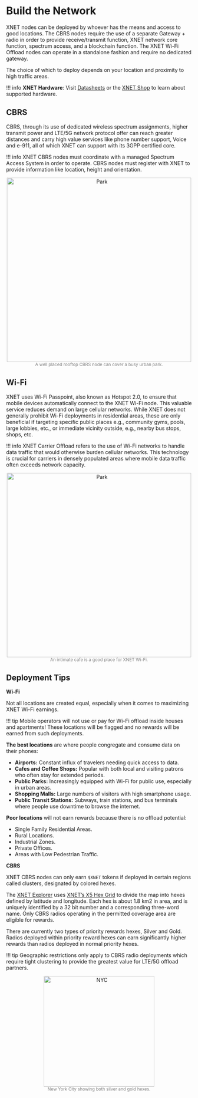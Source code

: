 
# Build the Network

XNET nodes can be deployed by whoever has the means and access to good locations. The CBRS nodes require the use of a separate Gateway + radio in order to provide receive/transmit function, XNET network core function, spectrum access, and a blockchain function. The XNET Wi-Fi Offload nodes can operate in a standalone fashion and require no dedicated gateway. 

The choice of which to deploy depends on your location and proximity to high traffic areas. 

!!! info
    **XNET Hardware**: Visit [Datasheets](/datasheet/) or the [XNET Shop](https://shop.xnet.company) to learn about supported hardware.

## CBRS

CBRS, through its use of dedicated wireless spectrum assignments, higher transmit power and LTE/5G network protocol offer can reach greater distances and carry high value services like phone number support, Voice and e-911, all of which XNET can support with its 3GPP certified core. 

!!! info 
    XNET CBRS nodes must coordinate with a managed Spectrum Access System in order to operate. CBRS nodes must register with XNET to provide information like location, height and orientation. 

<p style="text-align: center;">
  <a href="/overview/park.png" data-fancybox="gallery">
    <img src="/overview/park.png" alt="Park" style="width: 500px;" />
  </a>
  <br />
  <span style="font-size: smaller; color: gray;">A well placed rooftop CBRS node can cover a busy urban park.</span>
</p>


## Wi-Fi 

XNET uses Wi-Fi Passpoint, also known as Hotspot 2.0, to ensure that mobile devices automatically connect to the XNET Wi-Fi node. This valuable service reduces demand  on large cellular networks. While XNET does not generally prohibit Wi-Fi deployments in residential areas, these are only beneficial if targeting specific public places e.g., community gyms, pools, large lobbies, etc., or immediate vicinity outside, e.g., nearby bus stops, shops, etc.

!!! info 
    XNET Carrier Offload refers to the use of Wi-Fi networks to handle data traffic that would otherwise burden cellular networks. This technology is crucial for carriers in densely populated areas where mobile data traffic often exceeds network capacity.

<p style="text-align: center;">
  <a href="/overview/cafe.png" data-fancybox="gallery">
    <img src="/overview/cafe.png" alt="Park" style="width: 500px;" />
  </a>
  <br />
  <span style="font-size: smaller; color: gray;">An intimate cafe is a good place for XNET Wi-Fi.</span>
</p>
  


## Deployment Tips


**Wi-Fi**

Not all locations are created equal, especially when it comes to maximizing XNET Wi-Fi earnings. 

!!! tip 
    Mobile operators will not use or pay for Wi-Fi offload inside houses and apartments! These locations will be flagged and no rewards will be earned from such deployments.

**The best locations** are where people congregate and consume data on their phones: 

- **Airports:** Constant influx of travelers needing quick access to data.
- **Cafes and Coffee Shops:** Popular with both local and visiting patrons who often stay for extended periods.
- **Public Parks:** Increasingly equipped with Wi-Fi for public use, especially in urban areas.
- **Shopping Malls:** Large numbers of visitors with high smartphone usage.
- **Public Transit Stations:** Subways, train stations, and bus terminals where people use downtime to browse the internet.


**Poor locations** will not earn rewards because there is no offload potential: 

- Single Family Residential Areas.
- Rural Locations.
- Industrial Zones.
- Private Offices.
- Areas with Low Pedestrian Traffic.


**CBRS**

XNET CBRS nodes can only earn `$XNET` tokens if deployed in certain regions called clusters, designated by colored hexes. 

The [XNET Explorer](https://explorer.xnetmobile.com/) uses [XNET’s X5 Hex Grid](https://github.com/xnet-mobile/geometry) to divide the map into hexes defined by latitude and longitude. Each hex is about 1.8 km2 in area, and is uniquely identified by a 32 bit number and a corresponding three-word name.  Only CBRS radios operating in the permitted coverage area are eligible for rewards.

There are currently two types of priority rewards hexes, Silver and Gold. Radios deployed within priority reward hexes can earn significantly higher rewards than radios deployed in normal priority hexes.

!!! tip
    Geographic restrictions only apply to CBRS radio deployments which require tight clustering to provide the greatest value for LTE/5G offload partners. 

<p style="text-align: center;">
  <a href="/overview/hexes.png" data-fancybox="gallery">
    <img src="/overview/hexes.png" alt="NYC" style="width: 300px;" />
  </a>
  <br />
  <span style="font-size: smaller; color: gray;">New York City showing both silver and gold hexes.</span>
</p>